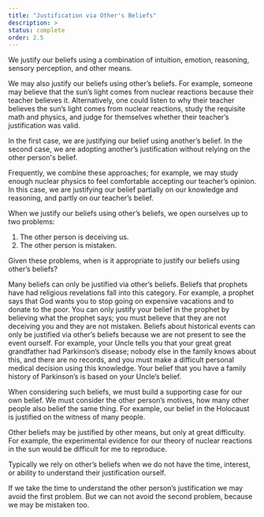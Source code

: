 ```yaml
---
title: "Justification via Other's Beliefs"
description: >
status: complete
order: 2.5
---
```


We justify our beliefs using a combination of intuition, emotion, reasoning, sensory perception, and other means.

We may also justify our beliefs using other’s beliefs. For example, someone may believe that the sun’s light comes from nuclear reactions because their teacher believes it. Alternatively, one could listen to why their teacher believes the sun’s light comes from nuclear reactions, study the requisite math and physics, and judge for themselves whether their teacher’s justification was valid.

In the first case, we are justifying our belief using another’s belief. In the second case, we are adopting another’s justification without relying on the other person's belief.

Frequently, we combine these approaches; for example, we may study enough nuclear physics to feel comfortable accepting our teacher’s opinion. In this case, we are justifying our belief partially on our knowledge and reasoning, and partly on our teacher’s belief.

When we justify our beliefs using other’s beliefs, we open ourselves up to two problems:

1. The other person is deceiving us.
2. The other person is mistaken.

Given these problems, when is it appropriate to justify our beliefs using other’s beliefs?

Many beliefs can only be justified via other’s beliefs. Beliefs that prophets have had religious revelations fall into this category. For example, a prophet says that God wants you to stop going on expensive vacations and to donate to the poor. You can only justify your belief in the prophet by believing what the prophet says; you must believe that they are not deceiving you and they are not mistaken. Beliefs about historical events can only be justified via other’s beliefs because we are not present to see the event ourself. For example, your Uncle tells you that your great great grandfather had Parkinson’s disease; nobody else in the family knows about this, and there are no records, and you must make a difficult personal medical decision using this knowledge. Your belief that you have a family history of Parkinson’s is based on your Uncle’s belief.

When considering such beliefs, we must build a supporting case for our own belief. We must consider the other person’s motives, how many other people also belief the same thing.  For example, our belief in the Holocaust is justified on the witness of many people.

Other beliefs may be justified by other means, but only at great difficulty. For example, the experimental evidence for our theory of nuclear reactions in the sun would be difficult for me to reproduce.

Typically we rely on other’s beliefs when we do not have the time, interest, or ability to understand their justification ourself.

If we take the time to understand the other person’s justification we may avoid the first problem. But we can not avoid the second problem, because we may be mistaken too.
